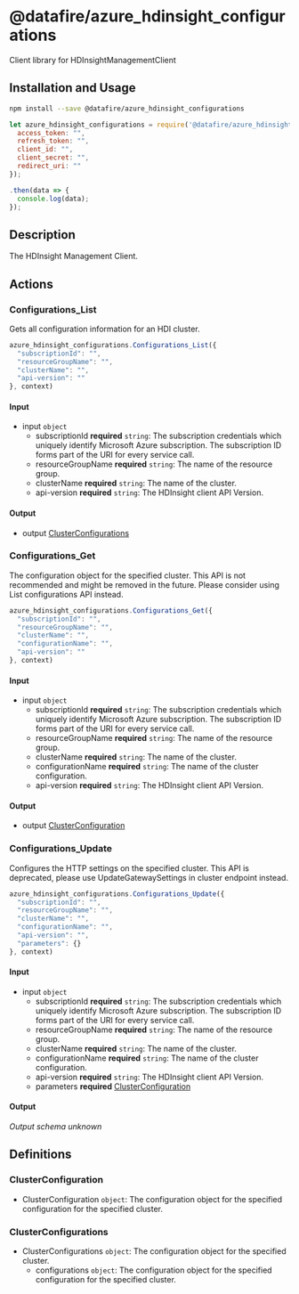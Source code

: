 # @datafire/azure_hdinsight_configurations

Client library for HDInsightManagementClient

## Installation and Usage
```bash
npm install --save @datafire/azure_hdinsight_configurations
```
```js
let azure_hdinsight_configurations = require('@datafire/azure_hdinsight_configurations').create({
  access_token: "",
  refresh_token: "",
  client_id: "",
  client_secret: "",
  redirect_uri: ""
});

.then(data => {
  console.log(data);
});
```

## Description

The HDInsight Management Client.

## Actions

### Configurations_List
Gets all configuration information for an HDI cluster.


```js
azure_hdinsight_configurations.Configurations_List({
  "subscriptionId": "",
  "resourceGroupName": "",
  "clusterName": "",
  "api-version": ""
}, context)
```

#### Input
* input `object`
  * subscriptionId **required** `string`: The subscription credentials which uniquely identify Microsoft Azure subscription. The subscription ID forms part of the URI for every service call.
  * resourceGroupName **required** `string`: The name of the resource group.
  * clusterName **required** `string`: The name of the cluster.
  * api-version **required** `string`: The HDInsight client API Version.

#### Output
* output [ClusterConfigurations](#clusterconfigurations)

### Configurations_Get
The configuration object for the specified cluster. This API is not recommended and might be removed in the future. Please consider using List configurations API instead.


```js
azure_hdinsight_configurations.Configurations_Get({
  "subscriptionId": "",
  "resourceGroupName": "",
  "clusterName": "",
  "configurationName": "",
  "api-version": ""
}, context)
```

#### Input
* input `object`
  * subscriptionId **required** `string`: The subscription credentials which uniquely identify Microsoft Azure subscription. The subscription ID forms part of the URI for every service call.
  * resourceGroupName **required** `string`: The name of the resource group.
  * clusterName **required** `string`: The name of the cluster.
  * configurationName **required** `string`: The name of the cluster configuration.
  * api-version **required** `string`: The HDInsight client API Version.

#### Output
* output [ClusterConfiguration](#clusterconfiguration)

### Configurations_Update
Configures the HTTP settings on the specified cluster. This API is deprecated, please use UpdateGatewaySettings in cluster endpoint instead.


```js
azure_hdinsight_configurations.Configurations_Update({
  "subscriptionId": "",
  "resourceGroupName": "",
  "clusterName": "",
  "configurationName": "",
  "api-version": "",
  "parameters": {}
}, context)
```

#### Input
* input `object`
  * subscriptionId **required** `string`: The subscription credentials which uniquely identify Microsoft Azure subscription. The subscription ID forms part of the URI for every service call.
  * resourceGroupName **required** `string`: The name of the resource group.
  * clusterName **required** `string`: The name of the cluster.
  * configurationName **required** `string`: The name of the cluster configuration.
  * api-version **required** `string`: The HDInsight client API Version.
  * parameters **required** [ClusterConfiguration](#clusterconfiguration)

#### Output
*Output schema unknown*



## Definitions

### ClusterConfiguration
* ClusterConfiguration `object`: The configuration object for the specified configuration for the specified cluster.

### ClusterConfigurations
* ClusterConfigurations `object`: The configuration object for the specified cluster.
  * configurations `object`: The configuration object for the specified configuration for the specified cluster.


